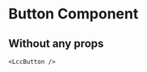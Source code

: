 <script setup lang="ts">
import {LccButton} from 'lcc-vue'
</script>

# Button Component

## Without any props

<LccButton/>

```vue
<LccButton />
```
